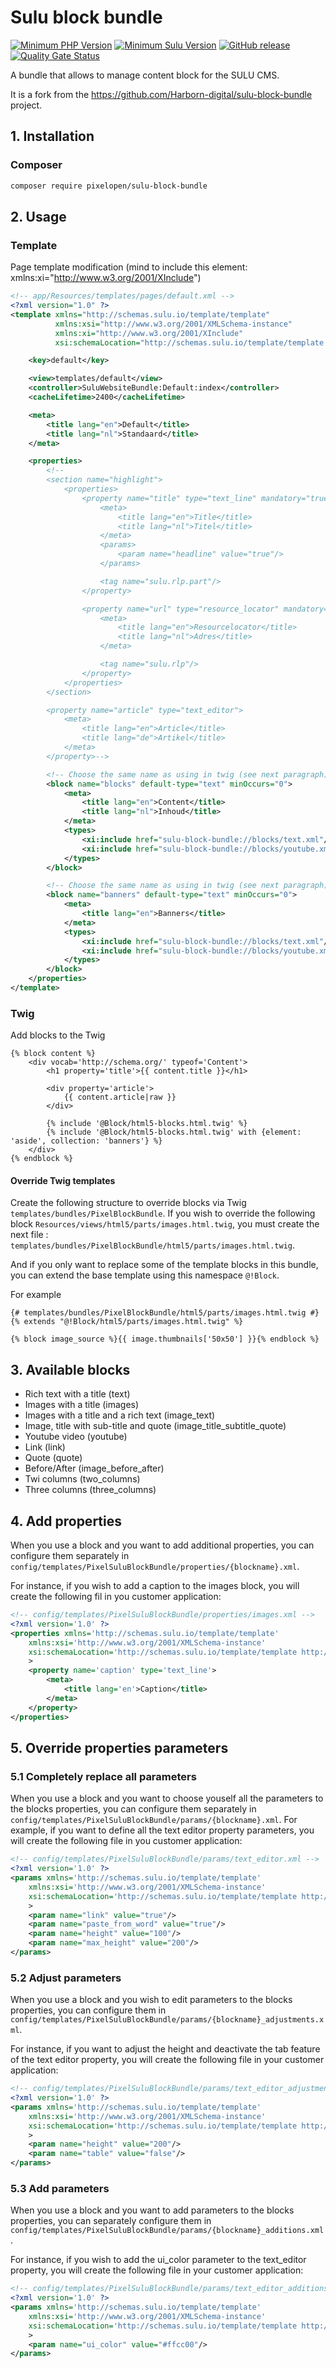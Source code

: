 # Sulu block bundle

[![Minimum PHP Version](https://img.shields.io/badge/php-%3E%3D%208.1-green)](https://php.net/)
[![Minimum Sulu Version](https://img.shields.io/badge/sulu-%3E%3D%202.5-green)](https://symfony.com)
[![GitHub release](https://img.shields.io/github/v/release/Pixel-Open/sulu-blockbundle)](https://github.com/Pixel-Open/sulu-blockbundle/releases)
[![Quality Gate Status](https://sonarcloud.io/api/project_badges/measure?project=Pixel-Open_sulu-blockbundle&metric=alert_status)](https://sonarcloud.io/summary/new_code?id=Pixel-Open_sulu-blockbundle)

A bundle that allows to manage content block for the SULU CMS.

It is a fork from the https://github.com/Harborn-digital/sulu-block-bundle project.

## 1. Installation
### Composer
```bash
composer require pixelopen/sulu-block-bundle
```

## 2. Usage
### Template
Page template modification (mind to include this element: xmlns:xi="http://www.w3.org/2001/XInclude")
```xml
<!-- app/Resources/templates/pages/default.xml -->
<?xml version="1.0" ?>
<template xmlns="http://schemas.sulu.io/template/template"
          xmlns:xsi="http://www.w3.org/2001/XMLSchema-instance"
          xmlns:xi="http://www.w3.org/2001/XInclude"
          xsi:schemaLocation="http://schemas.sulu.io/template/template http://schemas.sulu.io/template/template-1.0.xsd">

    <key>default</key>

    <view>templates/default</view>
    <controller>SuluWebsiteBundle:Default:index</controller>
    <cacheLifetime>2400</cacheLifetime>

    <meta>
        <title lang="en">Default</title>
        <title lang="nl">Standaard</title>
    </meta>

    <properties>
        <!--
        <section name="highlight">
            <properties>
                <property name="title" type="text_line" mandatory="true">
                    <meta>
                        <title lang="en">Title</title>
                        <title lang="nl">Titel</title>
                    </meta>
                    <params>
                        <param name="headline" value="true"/>
                    </params>

                    <tag name="sulu.rlp.part"/>
                </property>

                <property name="url" type="resource_locator" mandatory="true">
                    <meta>
                        <title lang="en">Resourcelocator</title>
                        <title lang="nl">Adres</title>
                    </meta>

                    <tag name="sulu.rlp"/>
                </property>
            </properties>
        </section>

        <property name="article" type="text_editor">
            <meta>
                <title lang="en">Article</title>
                <title lang="de">Artikel</title>
            </meta>
        </property>-->

        <!-- Choose the same name as using in twig (see next paragraph) -->
        <block name="blocks" default-type="text" minOccurs="0">
            <meta>
                <title lang="en">Content</title>
                <title lang="nl">Inhoud</title>
            </meta>
            <types>
                <xi:include href="sulu-block-bundle://blocks/text.xml"/>
                <xi:include href="sulu-block-bundle://blocks/youtube.xml"/>
            </types>
        </block>

        <!-- Choose the same name as using in twig (see next paragraph) -->
        <block name="banners" default-type="text" minOccurs="0">
            <meta>
                <title lang="en">Banners</title>
            </meta>
            <types>
                <xi:include href="sulu-block-bundle://blocks/text.xml"/>
                <xi:include href="sulu-block-bundle://blocks/youtube.xml"/>
            </types>
        </block>
    </properties>
</template>
```
### Twig
Add blocks to the Twig
```twig
{% block content %}
    <div vocab='http://schema.org/' typeof='Content'>
        <h1 property='title'>{{ content.title }}</h1>

        <div property='article'>
            {{ content.article|raw }}
        </div>

        {% include '@Block/html5-blocks.html.twig' %}
        {% include '@Block/html5-blocks.html.twig' with {element: 'aside', collection: 'banners'} %}
    </div>
{% endblock %}
```
#### Override Twig templates
Create the following structure to override blocks via Twig `templates/bundles/PixelBlockBundle`.
If you wish to override the following block `Resources/views/html5/parts/images.html.twig`, you must create the next file : `templates/bundles/PixelBlockBundle/html5/parts/images.html.twig`. 

And if you only want to replace some of the template blocks in this bundle, you can extend the base template using this namespace `@!Block`. 

For example
```twig
{# templates/bundles/PixelBlockBundle/html5/parts/images.html.twig #}
{% extends "@!Block/html5/parts/images.html.twig" %}

{% block image_source %}{{ image.thumbnails['50x50'] }}{% endblock %}
```

## 3. Available blocks
- Rich text with a title (text)
- Images with a title (images)
- Images with a title and a rich text (image_text)
- Image, title with sub-title and quote (image_title_subtitle_quote)
- Youtube video (youtube)
- Link (link)
- Quote (quote)
- Before/After (image_before_after)
- Twi columns (two_columns)
- Three columns (three_columns)

## 4. Add properties
When you use a block and you want to add additional properties, you can configure them separately in `config/templates/PixelSuluBlockBundle/properties/{blockname}.xml`.

For instance, if you wish to add a caption to the images block, you will create the following fil in you customer application:
```xml
<!-- config/templates/PixelSuluBlockBundle/properties/images.xml -->
<?xml version='1.0' ?>
<properties xmlns='http://schemas.sulu.io/template/template'
    xmlns:xsi='http://www.w3.org/2001/XMLSchema-instance'
    xsi:schemaLocation='http://schemas.sulu.io/template/template http://schemas.sulu.io/template/template-1.0.xsd'
    >
    <property name='caption' type='text_line'>
        <meta>
            <title lang='en'>Caption</title>
        </meta>
    </property>
</properties>
```

## 5. Override properties parameters

### 5.1 Completely replace all parameters
When you use a block and you want to choose youself all the parameters to the blocks properties, you can configure them separately in `config/templates/PixelSuluBlockBundle/params/{blockname}.xml`.
For example, if you want to define all the text editor property parameters, you will create the following file in you customer application:
```xml
<!-- config/templates/PixelSuluBlockBundle/params/text_editor.xml -->
<?xml version='1.0' ?>
<params xmlns='http://schemas.sulu.io/template/template'
    xmlns:xsi='http://www.w3.org/2001/XMLSchema-instance'
    xsi:schemaLocation='http://schemas.sulu.io/template/template http://schemas.sulu.io/template/template-1.0.xsd'
    >
    <param name="link" value="true"/>
    <param name="paste_from_word" value="true"/>
    <param name="height" value="100"/>
    <param name="max_height" value="200"/>
</params>
```

### 5.2 Adjust parameters
When you use a block and you wish to edit parameters to the blocks properties, you can configure them in `config/templates/PixelSuluBlockBundle/params/{blockname}_adjustments.xml`.

For instance, if you want to adjust the height and deactivate the tab feature of the text editor property, you will create the following file in your customer application:
```xml
<!-- config/templates/PixelSuluBlockBundle/params/text_editor_adjustments.xml -->
<?xml version='1.0' ?>
<params xmlns='http://schemas.sulu.io/template/template'
    xmlns:xsi='http://www.w3.org/2001/XMLSchema-instance'
    xsi:schemaLocation='http://schemas.sulu.io/template/template http://schemas.sulu.io/template/template-1.0.xsd'
    >
    <param name="height" value="200"/>
    <param name="table" value="false"/>
</params>
```

### 5.3 Add parameters

When you use a block and you want to add parameters to the blocks properties, you can separately configure them in `config/templates/PixelSuluBlockBundle/params/{blockname}_additions.xml`.

For instance, if you wish to add the ui_color parameter to the text_editor property, you will create the following file in your customer application:
```xml
<!-- config/templates/PixelSuluBlockBundle/params/text_editor_additions.xml -->
<?xml version='1.0' ?>
<params xmlns='http://schemas.sulu.io/template/template'
    xmlns:xsi='http://www.w3.org/2001/XMLSchema-instance'
    xsi:schemaLocation='http://schemas.sulu.io/template/template http://schemas.sulu.io/template/template-1.0.xsd'
    >
    <param name="ui_color" value="#ffcc00"/>
</params>
```